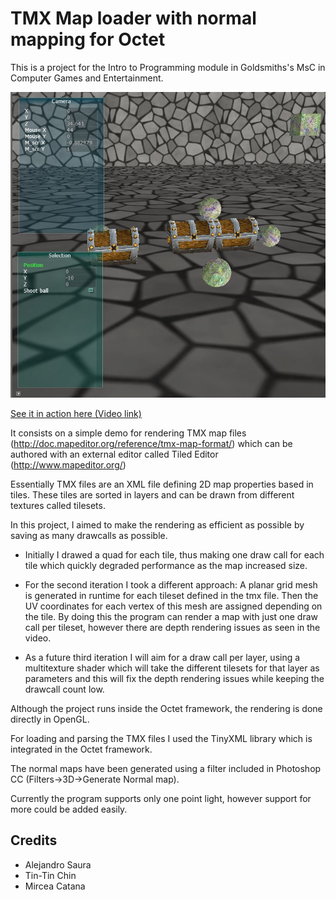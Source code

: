 # TMX Map loader with normal mapping for Octet

This is a project for the Intro to Programming module in Goldsmiths's MsC in Computer Games and Entertainment.

![Alt text](https://raw.githubusercontent.com/Rarau/octet/render_optimize/octet/assets/Capture.JPG)

[See it in action here (Video link)](https://www.youtube.com/watch?v=d5e402iU4A8)



It consists on a simple demo for rendering TMX map files (http://doc.mapeditor.org/reference/tmx-map-format/) which can be authored with an external editor called Tiled Editor (http://www.mapeditor.org/)

Essentially TMX files are an XML file defining 2D map properties based in tiles. These tiles are sorted in layers and can be drawn from different textures called tilesets.

In this project, I aimed to make the rendering as efficient as possible by saving as many drawcalls as possible.

- Initially I drawed a quad for each tile, thus making one draw call for each tile which quickly degraded performance as the map increased size.

- For the second iteration I took a different approach: A planar grid mesh is generated in runtime for each tileset defined in the tmx file. Then the UV coordinates for each vertex of this mesh are assigned depending on the tile.
By doing this the program can render a map with just one draw call per tileset, however there are depth rendering issues as seen in the video.

- As a future third iteration I will aim for a draw call per layer, using a multitexture shader which will take the different tilesets for that layer as parameters and this will fix the depth rendering issues while keeping the drawcall count low.


Although the project runs inside the Octet framework, the rendering is done directly in OpenGL.

For loading and parsing the TMX files I used the TinyXML library which is integrated in the Octet framework.

The normal maps have been generated using a filter included in Photoshop CC (Filters->3D->Generate Normal map).

Currently the program supports only one point light, however support for more could be added easily.

Credits
------------------

 - Alejandro Saura
 - Tin-Tin Chin
 - Mircea Catana
